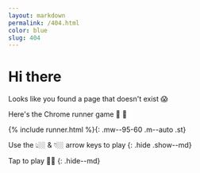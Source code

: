 ```yaml
---
layout: markdown
permalink: /404.html
color: blue
slug: 404
---
```


# Hi there

Looks like you found a page that doesn't exist 😱

Here's the Chrome runner game 🌵 🐲

{% include runner.html %}{: .mw--95-60 .m--auto .st}


Use the 👆🏼 & 👇🏼 arrow keys to play
{: .hide .show--md}


Tap to play 🤘🏼
{: .hide--md}
